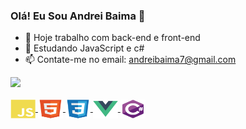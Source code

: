 ### Olá! Eu Sou Andrei Baima 👋

- 🔭 Hoje trabalho com back-end e front-end
- 🌱 Estudando JavaScript e c#
- 📫 Contate-me no email: andreibaima7@gmail.com

<div>
  <a href="https://github.com/andreibaima">
  <img height="170em" src="https://github-readme-stats.vercel.app/api/top-langs/?username=andreibaima&layout=compact&langs_count=7&theme=dracula"/>
</div>
  
 <div style="display: inline_block"><br>
  <img align="center" alt="andrei-Js" height="30" width="40" src="https://raw.githubusercontent.com/devicons/devicon/master/icons/javascript/javascript-plain.svg">
  <!-- <img align="center" alt="andrei-Ts" height="30" width="40" src="https://raw.githubusercontent.com/devicons/devicon/master/icons/typescript/typescript-plain.svg">
  <img align="center" alt="andrei-React" height="30" width="40" src="https://raw.githubusercontent.com/devicons/devicon/master/icons/react/react-original.svg"> -->
  <img align="center" alt="andrei-HTML" height="30" width="40" src="https://raw.githubusercontent.com/devicons/devicon/master/icons/html5/html5-original.svg">
  <img align="center" alt="andrei-CSS" height="30" width="40" src="https://raw.githubusercontent.com/devicons/devicon/master/icons/css3/css3-original.svg">
  <img align="center" alt="andrei-vue" height="30" width="40" src="https://github.com/devicons/devicon/blob/master/icons/vuejs/vuejs-original.svg">
  <!-- <img align="center" alt="Rafa-Python" height="30" width="40" src="https://raw.githubusercontent.com/devicons/devicon/master/icons/python/python-original.svg"> -->
  <img align="center" alt="Rafa-Csharp" height="30" width="40" src="https://raw.githubusercontent.com/devicons/devicon/master/icons/csharp/csharp-original.svg"
</div>
  
  ##
